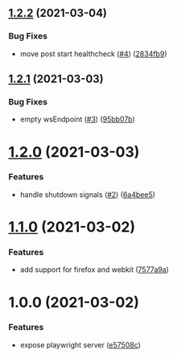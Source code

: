 ## [1.2.2](https://github.com/pixelfactoryio/playwright-server/compare/v1.2.1...v1.2.2) (2021-03-04)


### Bug Fixes

* move post start healthcheck ([#4](https://github.com/pixelfactoryio/playwright-server/issues/4)) ([2834fb9](https://github.com/pixelfactoryio/playwright-server/commit/2834fb96bfb647a3187f2aa6d3c1306be21fff79))

## [1.2.1](https://github.com/pixelfactoryio/playwright-server/compare/v1.2.0...v1.2.1) (2021-03-03)


### Bug Fixes

* empty wsEndpoint ([#3](https://github.com/pixelfactoryio/playwright-server/issues/3)) ([95bb07b](https://github.com/pixelfactoryio/playwright-server/commit/95bb07beaaa9b9b48706c46a8b4caaa2ff601694))

# [1.2.0](https://github.com/pixelfactoryio/playwright-server/compare/v1.1.0...v1.2.0) (2021-03-03)


### Features

* handle shutdown signals ([#2](https://github.com/pixelfactoryio/playwright-server/issues/2)) ([6a4bee5](https://github.com/pixelfactoryio/playwright-server/commit/6a4bee59ef4c278f34733ace2a6d9c8f4ed3198f))

# [1.1.0](https://github.com/pixelfactoryio/playwright-server/compare/v1.0.0...v1.1.0) (2021-03-02)


### Features

* add support for firefox and webkit ([7577a9a](https://github.com/pixelfactoryio/playwright-server/commit/7577a9a77b06e5d143b3c06444c305e61e2c21da))

# 1.0.0 (2021-03-02)


### Features

* expose playwright server ([e57508c](https://github.com/pixelfactoryio/playwright-server/commit/e57508c2511925f76d666da2c208bbfa1fa6fcdd))
